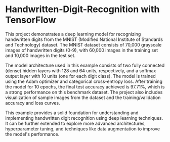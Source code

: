 # Handwritten-Digit-Recognition with TensorFlow

This project demonstrates a deep learning model for recognizing handwritten digits from the MNIST (Modified National Institute of Standards and Technology) dataset. The MNIST dataset consists of 70,000 grayscale images of handwritten digits (0-9), with 60,000 images in the training set and 10,000 images in the test set.

The model architecture used in this example consists of two fully connected (dense) hidden layers with 128 and 64 units, respectively, and a softmax output layer with 10 units (one for each digit class). The model is trained using the Adam optimizer and categorical cross-entropy loss.
After training the model for 10 epochs, the final test accuracy achieved is 97.71%, which is a strong performance on this benchmark dataset. The project also includes visualization of sample images from the dataset and the training/validation accuracy and loss curves.

This example provides a solid foundation for understanding and implementing handwritten digit recognition using deep learning techniques. It can be further extended to explore more advanced architectures, hyperparameter tuning, and techniques like data augmentation to improve the model's performance.
